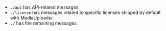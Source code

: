 - `./api` has API-related messages.
- `./license` has messages related to specific licenses shipped by default with MediaUploader.
- `./` has the remaining messages.
